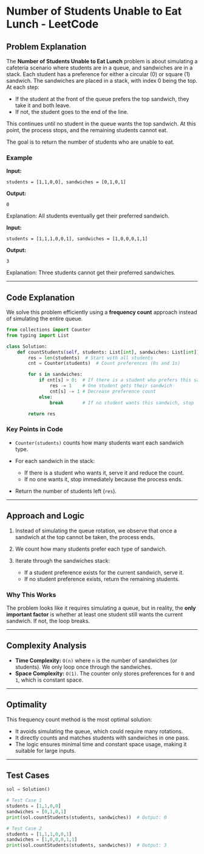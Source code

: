 # Number of Students Unable to Eat Lunch - LeetCode

## Problem Explanation

The **Number of Students Unable to Eat Lunch** problem is about simulating a cafeteria scenario where students are in a queue, and sandwiches are in a stack. Each student has a preference for either a circular (0) or square (1) sandwich. The sandwiches are placed in a stack, with index 0 being the top. At each step:

* If the student at the front of the queue prefers the top sandwich, they take it and both leave.
* If not, the student goes to the end of the line.

This continues until no student in the queue wants the top sandwich. At this point, the process stops, and the remaining students cannot eat.

The goal is to return the number of students who are unable to eat.

### Example

**Input:**

```
students = [1,1,0,0], sandwiches = [0,1,0,1]
```

**Output:**

```
0
```

Explanation: All students eventually get their preferred sandwich.

**Input:**

```
students = [1,1,1,0,0,1], sandwiches = [1,0,0,0,1,1]
```

**Output:**

```
3
```

Explanation: Three students cannot get their preferred sandwiches.

---

## Code Explanation

We solve this problem efficiently using a **frequency count** approach instead of simulating the entire queue.

```python
from collections import Counter
from typing import List

class Solution:
    def countStudents(self, students: List[int], sandwiches: List[int]) -> int:
        res = len(students)  # Start with all students
        cnt = Counter(students)  # Count preferences (0s and 1s)

        for s in sandwiches:
            if cnt[s] > 0:  # If there is a student who prefers this sandwich
                res -= 1    # One student gets their sandwich
                cnt[s] -= 1 # Decrease preference count
            else:
                break       # If no student wants this sandwich, stop

        return res
```

### Key Points in Code

* `Counter(students)` counts how many students want each sandwich type.
* For each sandwich in the stack:

  * If there is a student who wants it, serve it and reduce the count.
  * If no one wants it, stop immediately because the process ends.
* Return the number of students left (`res`).

---

## Approach and Logic

1. Instead of simulating the queue rotation, we observe that once a sandwich at the top cannot be taken, the process ends.
2. We count how many students prefer each type of sandwich.
3. Iterate through the sandwiches stack:

   * If a student preference exists for the current sandwich, serve it.
   * If no student preference exists, return the remaining students.

### Why This Works

The problem looks like it requires simulating a queue, but in reality, the **only important factor** is whether at least one student still wants the current sandwich. If not, the loop breaks.

---

## Complexity Analysis

* **Time Complexity:** `O(n)` where `n` is the number of sandwiches (or students). We only loop once through the sandwiches.
* **Space Complexity:** `O(1)`. The counter only stores preferences for `0` and `1`, which is constant space.

---

## Optimality

This frequency count method is the most optimal solution:

* It avoids simulating the queue, which could require many rotations.
* It directly counts and matches students with sandwiches in one pass.
* The logic ensures minimal time and constant space usage, making it suitable for large inputs.

---

## Test Cases

```python
sol = Solution()

# Test Case 1
students = [1,1,0,0]
sandwiches = [0,1,0,1]
print(sol.countStudents(students, sandwiches))  # Output: 0

# Test Case 2
students = [1,1,1,0,0,1]
sandwiches = [1,0,0,0,1,1]
print(sol.countStudents(students, sandwiches))  # Output: 3
```